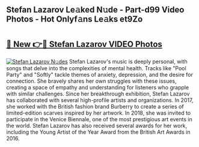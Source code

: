 ## Stefan Lazarov Le𝚊ked N𝚞de - Part-d99 Video Photos - Hot Onlyf𝚊ns Le𝚊ks et9Zo

# <h2><a href="http://ab83021.deff.icu/?id=Stefan+Lazarov">🔗 New 👉🔴 Stefan Lazarov VIDEO Photos</a></h2>

[![Stefan Lazarov N𝚞des](https://i.imgur.com/rIISA9y.gif)](http://ab83021.deff.icu/?id=Stefan+Lazarov)
Stefan Lazarov's music is deeply personal, with songs that delve into the complexities of mental health. Tracks like "Pool Party" and "Softly" tackle themes of anxiety, depression, and the desire for connection. She bravely shares her own struggles with these issues, creating a space of empathy and understanding for listeners who grapple with similar challenges. Since her breakthrough exhibition, Stefan Lazarov has collaborated with several high-profile artists and organizations. In 2017, she worked with the British fashion brand Burberry to create a series of limited-edition scarves inspired by her artwork. In 2018, she was invited to participate in the Venice Biennale, one of the most prestigious art events in the world. Stefan Lazarov has also received several awards for her work, including the Young Artist of the Year Award from the British Art Awards in 2016.
